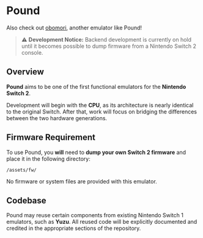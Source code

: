 # Pound
Also check out [obomori](https://github.com/Nikilites/oboromi), another emulator like Pound!

> ⚠️ **Development Notice:**
> Backend development is currently on hold until it becomes possible to dump firmware from a Nintendo Switch 2 console.

## Overview

**Pound** aims to be one of the first functional emulators for the **Nintendo Switch 2**.

Development will begin with the **CPU**, as its architecture is nearly identical to the original Switch. After that, work will focus on bridging the differences between the two hardware generations.

## Firmware Requirement

To use Pound, you **will** need to **dump your own Switch 2 firmware** and place it in the following directory:

```
/assets/fw/
```

No firmware or system files are provided with this emulator.

## Codebase

Pound may reuse certain components from existing Nintendo Switch 1 emulators, such as **Yuzu**.
All reused code will be explicitly documented and credited in the appropriate sections of the repository.
